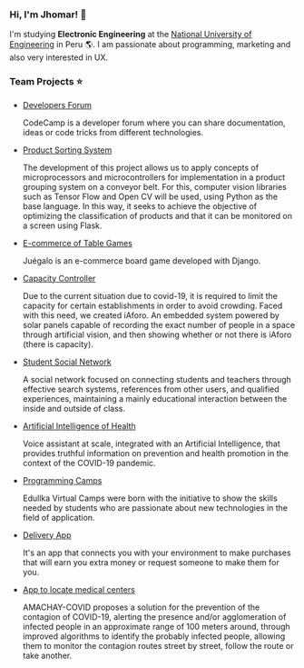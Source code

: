 ### Hi, I'm Jhomar! 👋

I'm studying **Electronic Engineering** at the [National University of Engineering](https://www.facebook.com/UNIoficial.pe) in Peru :earth_americas:. I am passionate about programming, marketing and also very interested in UX.

### Team Projects :star:


- [Developers Forum](https://github.com/Jhomar1158-ux/code-camp)

  CodeCamp is a developer forum where you can share documentation, ideas or code tricks from different technologies.

- [Product Sorting System](https://github.com/Jhomar1158-ux/Proyecto-003)

  The development of this project allows us to apply concepts of microprocessors and microcontrollers for implementation in a product grouping system on a conveyor belt. For    this, computer vision libraries such as Tensor Flow and Open CV will be used, using Python as the base language. In this way, it seeks to achieve the objective of optimizing the classification of products and that it can be monitored on a screen using Flask.

- [E-commerce of Table Games](https://github.com/Jhomar1158-ux/ecommerce-de-juegos-de-mesa)

  Juégalo is an e-commerce board game developed with Django.
 
- [Capacity Controller](https://github.com/Jhomar1158-ux/iAforo-pruebas)

  Due to the current situation due to covid-19, it is required to limit the capacity for certain establishments in order to avoid crowding. Faced with this need, we created iAforo. An embedded system powered by solar panels capable of recording the exact number of people in a space through artificial vision, and then showing whether or not there is iAforo (there is capacity).
  
- [Student Social Network](https://github.com/JoCGM09/Izily-React)

  A social network focused on connecting students and teachers through effective search systems, references from other users, and qualified experiences, maintaining a mainly   educational interaction between the inside and outside of class.
  
- [Artificial Intelligence of Health](https://github.com/Jhomar1158-ux/KaliTeamUNI)

  Voice assistant at scale, integrated with an Artificial Intelligence, that provides truthful information on prevention and health promotion in the context of the COVID-19 pandemic.
 
- [Programming Camps](https://edullka.github.io/)

  Edullka Virtual Camps were born with the initiative to show the skills needed by students who are passionate about new technologies in the field of application.

  
- [Delivery App](https://github.com/Jhomar1158-ux/Somos-Qurier-App)
  
  It's an app that connects you with your environment to make purchases that will earn you extra money or request someone to make them for you.
  
- [App to locate medical centers](https://github.com/Jhomar1158-ux/Project-Amachay)
  
  AMACHAY-COVID proposes a solution for the prevention of the contagion of COVID-19, alerting the presence and/or agglomeration of infected people in an approximate range of   100 meters around, through improved algorithms to identify the probably infected people, allowing them to monitor the contagion routes street by street, follow the route or   take another.
